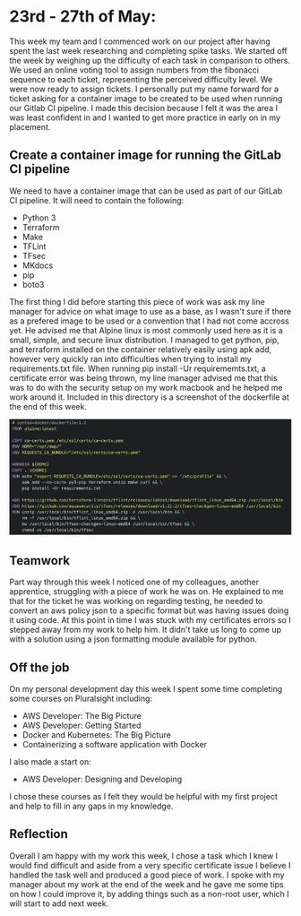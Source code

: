 # 23rd - 27th of May:

This week my team and I commenced work on our project after having spent the last week researching and completing spike tasks. We started off the week by weighing up the difficulty of each task in comparison to others. We used an online voting tool to assign numbers from the fibonacci sequence to each ticket, representing the perceived difficulty level. We were now ready to assign tickets. I personally put my name forward for a ticket asking for a container image to be created to be used when running our Gitlab CI pipeline. I made this decision because I felt it was the area I was least confident in and I wanted to get more practice in early on in my placement.

## Create a container image for running the GitLab CI pipeline

We need to have a container image that can be used as part of our GitLab CI pipeline. It will need to contain the following:
- Python 3
- Terraform
- Make
- TFLint
- TFsec
- MKdocs
- pip
- boto3

The first thing I did before starting this piece of work was ask my line manager for advice on what image to use as a base, as I wasn't sure if there as a prefered image to be used or a convention that I had not come accross yet. He advised me that Alpine linux is most commonly used here as it is a small, simple, and secure linux distribution. I managed to get python, pip, and terraform installed on the container relatively easily using apk add, however very quickly ran into difficulties when trying to install my requirements.txt file. When running pip install -Ur requirememts.txt, a certificate error was being thrown, my line manager advised me that this was to do with the security setup on my work macbook and he helped me work around it. Included in this directory is a screenshot of the dockerfile at the end of this week.

![Dockerfile](https://github.com/OliverCutting/placement-diary/blob/main/3rdweek-dockerfile.png?raw=true)

## Teamwork

Part way through this week I noticed one of my colleagues, another apprentice, struggling with a piece of work he was on. He explained to me that for the ticket he was working on regarding testing, he needed to convert an aws policy json to a specific format but was having issues doing it using code. At this point in time I was stuck with my certificates errors so I stepped away from my work to help him. It didn't take us long to come up with a solution using a json formatting module available for python.

## Off the job 

On my personal development day this week I spent some time completing some courses on Pluralsight including:

- AWS Developer: The Big Picture
- AWS Developer: Getting Started
- Docker and Kubernetes: The Big Picture
- Containerizing a software application with Docker

I also made a start on:
- AWS Developer: Designing and Developing

I chose these courses as I felt they would be helpful with my first project and help to fill in any gaps in my knowledge.

## Reflection

Overall I am happy with my work this week, I chose a task which I knew I would find difficult and aside from a very specific certificate issue I believe I handled the task well and produced a good piece of work. I spoke with my manager about my work at the end of the week and he gave me some tips on how I could improve it, by adding things such as a non-root user, which I will start to add next week.
